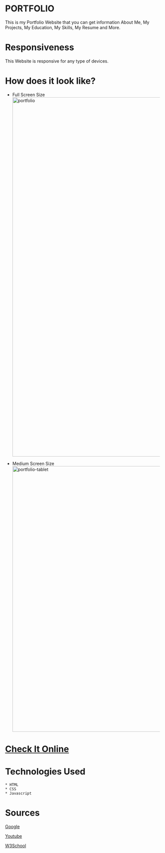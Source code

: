# PORTFOLIO

This is my Portfolio Website that you can get information About Me, My Projects, My Education, My Skills, My Resume and More.

# Responsiveness

This Website is responsive for any type of devices.

# How does it look like?

- Full Screen Size
  <img width="1166" alt="portfolio" src="https://user-images.githubusercontent.com/99248057/171112919-34be3026-e243-45c8-99de-2862651a0825.png">

- Medium Screen Size
  <img width="862" alt="portfolio-tablet" src="https://user-images.githubusercontent.com/99248057/171113074-8dab05fd-a3b5-4f02-99e9-81acb682b121.png">

# [Check It Online](https://jawidanfar1015.github.io/PORTFOLIO/)

# Technologies Used

    * HTML
    * CSS
    * Javascript

# Sources

[Google](https://www.google.com/)

[Youtube](https://www.youtube.com/user/youtube)

[W3School](https://www.w3schools.com/)
